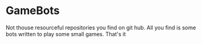 # GameBots
Not thouse resourceful repositories you find on git hub. All you find is some bots written to play some small games. That's it
